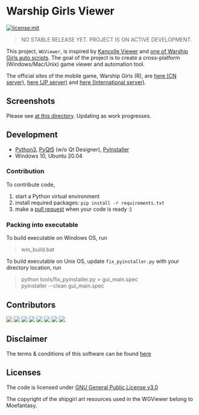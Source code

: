 # Warship Girls Viewer

[![license:mit](https://img.shields.io/badge/license-mit-blue.svg)](https://opensource.org/licenses/MIT)

> NO STABLE RELEASE YET. PROJECT IS ON ACTIVE DEVELOPMENT.

This project, `WGViewer`, is inspired by [Kancolle Viewer](https://github.com/poooi/poi) and [one of Warship Girls auto scripts](https://github.com/ProtectorMoe). The goal of the project is to create a cross-platform (Windows/Mac/Unix) game viewer and automation tool.

The official sites of the mobile game, Warship Girls (R), are [here (CN server)](http://www.jianniang.com/), [here (JP server)](http://ssr.moefantasy.co.jp/) and [here (International server)](http://www.warshipgirls.com/en/).

## Screenshots

Please see [at this directory](screenshots). Updating as work progresses.

## Development

- [Python3](https://www.python.org/), [PyQt5](https://doc.qt.io/qtforpython/) (w/o Qt Designer), [PyInstaller](https://www.pyinstaller.org/)
- Windows 10, Ubuntu 20.04

### Contribution

To contribute code,

1. start a Python virtual environment
2. install required packages: `pip install -r requirements.txt`
3. make a [pull request](../../pulls) when your code is ready :)

### Packing into executable

To build executable on Windows OS, run

> win_build.bat

To build executable on Unix OS, update `fix_pyinstaller.py` with your directory location, run

> python tools/fix_pyinstaller.py > gui_main.spec  
> pyinstaller --clean gui_main.spec

## Contributors

[![](https://sourcerer.io/fame/pwyq/WarshipGirls/WGViewer/images/0)](https://sourcerer.io/fame/pwyq/WarshipGirls/WGViewer/links/0)
[![](https://sourcerer.io/fame/pwyq/WarshipGirls/WGViewer/images/1)](https://sourcerer.io/fame/pwyq/WarshipGirls/WGViewer/links/1)
[![](https://sourcerer.io/fame/pwyq/WarshipGirls/WGViewer/images/2)](https://sourcerer.io/fame/pwyq/WarshipGirls/WGViewer/links/2)
[![](https://sourcerer.io/fame/pwyq/WarshipGirls/WGViewer/images/3)](https://sourcerer.io/fame/pwyq/WarshipGirls/WGViewer/links/3)
[![](https://sourcerer.io/fame/pwyq/WarshipGirls/WGViewer/images/4)](https://sourcerer.io/fame/pwyq/WarshipGirls/WGViewer/links/4)
[![](https://sourcerer.io/fame/pwyq/WarshipGirls/WGViewer/images/5)](https://sourcerer.io/fame/pwyq/WarshipGirls/WGViewer/links/5)
[![](https://sourcerer.io/fame/pwyq/WarshipGirls/WGViewer/images/6)](https://sourcerer.io/fame/pwyq/WarshipGirls/WGViewer/links/6)
[![](https://sourcerer.io/fame/pwyq/WarshipGirls/WGViewer/images/7)](https://sourcerer.io/fame/pwyq/WarshipGirls/WGViewer/links/7)

## Disclaimer

The terms & conditions of this software can be found [here](DISCLAIMER.md)

## Licenses

The code is licensed under [GNU General Public License v3.0](https://github.com/WarshipGirls/WGViewer/blob/master/LICENSE)

The copyright of the shipgirl art resources used in the WGViewer belong to Moefantasy.
